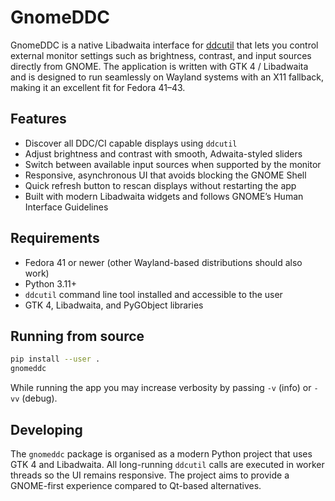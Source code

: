 # GnomeDDC

GnomeDDC is a native Libadwaita interface for [ddcutil](https://www.ddcutil.com/) that
lets you control external monitor settings such as brightness, contrast, and input
sources directly from GNOME. The application is written with GTK 4 / Libadwaita and
is designed to run seamlessly on Wayland systems with an X11 fallback, making it an
excellent fit for Fedora 41–43.

## Features

- Discover all DDC/CI capable displays using `ddcutil`
- Adjust brightness and contrast with smooth, Adwaita-styled sliders
- Switch between available input sources when supported by the monitor
- Responsive, asynchronous UI that avoids blocking the GNOME Shell
- Quick refresh button to rescan displays without restarting the app
- Built with modern Libadwaita widgets and follows GNOME’s Human Interface Guidelines

## Requirements

- Fedora 41 or newer (other Wayland-based distributions should also work)
- Python 3.11+
- `ddcutil` command line tool installed and accessible to the user
- GTK 4, Libadwaita, and PyGObject libraries

## Running from source

```bash
pip install --user .
gnomeddc
```

While running the app you may increase verbosity by passing `-v` (info) or `-vv` (debug).

## Developing

The `gnomeddc` package is organised as a modern Python project that uses GTK 4 and
Libadwaita. All long-running `ddcutil` calls are executed in worker threads so the UI
remains responsive. The project aims to provide a GNOME-first experience compared to
Qt-based alternatives.

